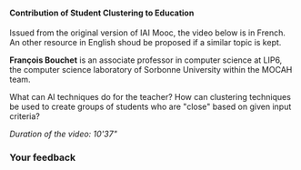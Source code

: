 #### Contribution of Student Clustering to Education

Issued from the original version of IAI Mooc, the video below is in French. An other resource in English shoud be proposed if a similar topic is kept.  

**François Bouchet** is an associate professor in computer science at LIP6, the computer science laboratory of Sorbonne University within the MOCAH team.

What can AI techniques do for the teacher? How can clustering techniques be used to create groups of students who are "close" based on given input criteria?

_Duration of the video: 10'37"_

### Your feedback
